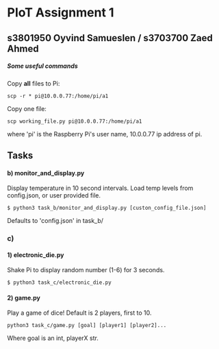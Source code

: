 # PIoT Assignment 1
## s3801950 Oyvind Samueslen / s3703700 Zaed Ahmed

##### Some useful commands

Copy __all__ files to Pi:

```scp -r * pi@10.0.0.77:/home/pi/a1```

Copy one file:

```scp working_file.py pi@10.0.0.77:/home/pi/a1```

where 'pi' is the Raspberry Pi's user name, 10.0.0.77 ip address of pi. 

## Tasks

#### b) monitor_and_display.py

Display temperature in 10 second intervals. Load temp levels from config.json, or user provided file. 

```$ python3 task_b/monitor_and_display.py [custon_config_file.json]```

Defaults to 'config.json' in task_b/


### c) 
#### 1) electronic_die.py
Shake Pi to display random number (1-6) for 3 seconds.

``` $ python3 task_c/electronic_die.py ```


#### 2) game.py
Play a game of dice! Default is 2 players, first to 10.

```python3 task_c/game.py [goal] [player1] [player2]...```

Where goal is an int, playerX str.